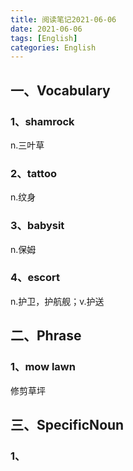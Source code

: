 ```yaml
---
title: 阅读笔记2021-06-06
date: 2021-06-06
tags: [English]
categories: English
---
```


## 一、Vocabulary

### 1、shamrock

n.三叶草

### 2、tattoo

n.纹身

### 3、babysit

n.保姆

### 4、escort

n.护卫，护航舰；v.护送





## 二、Phrase

### 1、mow lawn

修剪草坪



## 三、SpecificNoun

### 1、

